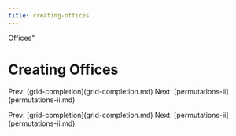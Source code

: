 ```yaml
---
title: creating-offices
---
```


Offices\"

# Creating Offices

Prev: \[grid-completion](grid-completion.md) Next:
\[permutations-ii](permutations-ii.md)

Prev: \[grid-completion](grid-completion.md) Next:
\[permutations-ii](permutations-ii.md)
